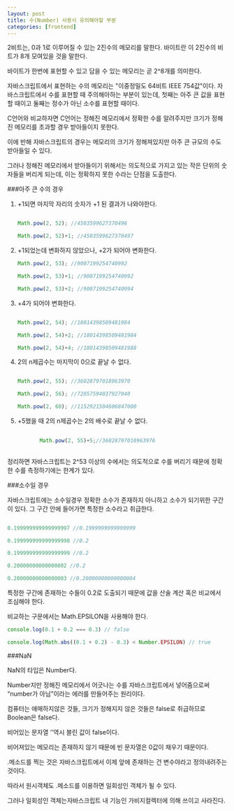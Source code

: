 ```yaml
---
layout: post
title: 수(Number) 사용시 유의해야할 부분
categories: [frontend]
---
```


2비트는, 0과 1로 이루어질 수 있는 2진수의 메모리를 말한다. 바이트란 이 2진수의 비트가 8개 모여있을 것을 말한다. 

바이트가 한번에 표현할 수 있고 담을 수 있는 메모리는 곧 2^8개를 의미한다. 

자바스크립트에서 표현하는 수의 메모리는 "이중정밀도 64비트 IEEE 754값"이다. 자바스크립트에서 수를 표현할 때 주의해아하는 부분이 있는데, 첫째는 아주 큰 값을 표현할 때이고 둘째는 정수가 아닌 소수를 표현할 때이다.

C언어와 비교하자면 C언어는 정해진 메모리에서 정확한 수를 알려주지만 크기가 정해진 메모리를 초과할 경우 받아들이지 못한다. 

이에 반해 자바스크립트의 경우는 메모리의 크기가 정해져있지만 아주 큰 규모의 수도 받아들일 수 있다. 

그러나 정해진 메모리에서 받아들이기 위해서는 의도적으로 가지고 있는 작은 단위의 숫자들을 버리게 되는데, 이는 정확하지 못한 수라는 단점을 도출한다.  

###아주 큰 수의 경우 

1. +1되면 마지막 자리의 숫자가 +1 된 결과가 나와야한다.

    ```js
    
    Math.pow(2, 52); //4503599627370496
    
    Math.pow(2, 52)+1; //4503599627370497
    
    ```

2. +1되었는데 변화하지 않았으나, +2가 되어야 변화한다.

    ```js
    Math.pow(2, 53); //9007199254740992
    
    Math.pow(2, 53)+1; //9007199254740992
    
    Math.pow(2, 53)+2; //9007199254740994
    
    ```
    
3. +4가 되어야 변화한다.
     
    ```js
    
    Math.pow(2, 54); //18014398509481984
    
    Math.pow(2, 54)+2; //18014398509481984
    
    Math.pow(2, 54)+4; //18014398509481988
    
    
    ```

4. 2의 n제곱수는 마지막이 0으로 끝날 수 없다.

    ```js
    
    Math.pow(2, 55); //36028797018963970
    
    Math.pow(2, 56); //72057594037927940
    
    Math.pow(2, 60); //1152921504606847000
    
    ```

5. +5했을 때 2의 n제곱수는 2의 배수로 끝날 수 없다.

    ```js
           
           Math.pow(2, 55)+5;//36028797018963976
           
   ```

정리하면 자바스크립트는 2^53 이상의 수에서는 의도적으로 수를 버리기 때문에 정확한 수를 측정하기에는 한계가 있다.

###소수일 경우

자바스크립트에는 소수일경우 정확한 소수가 존재하지 아니하고 소수가 되기위한 구간이 있다. 그 구간 안에 들어가면 특정한 소수라고 취급한다.

```js

0.199999999999999997 //0.1999999999999999

0.199999999999999998 //0.2

0.199999999999999999 //0.2

0.20000000000000002 //0.2

0.20000000000000003 //0.20000000000000004

```

특정한 구간에 존재하는 수들이 0.2로 도출되기 때문에 값을 산술 계산 혹은 비교에서 조심해야 한다.

비교하는 구문에서는 Math.EPSILON을 사용해야 한다.

```js
console.log(0.1 + 0.2 === 0.3) // false

console.log(Math.abs((0.1 + 0.2) - 0.3) < Number.EPSILON) // true

```
###NaN

 

NaN의 타입은 Number다. 

Number지만 정해진 메모리에서 어긋나는 수를 자바스크립트에서 넣어줌으로써 “number가 아님”이라는 에러를 만들어주는 원리이다. 

컴퓨터는 애매하지않은 것들, 크기가 정해지지 않은 것들은 false로 취급하므로 Boolean은 false다.

비어있는 문자열 ‘’역시 블린 값이 false이다. 

비어져있는 메모리는 존재하지 않기 때문에 빈 문자열은 0값이 채우기 때문이다.

.메소드를 찍는 것은 자바스크립트에서 이제 앞에 존재하는 건 변수야라고 정의내려주는 것이다.

따라서 원시객체도 .메소드를 이용하면 일회성인 객체가 될 수 있다. 

그러나 일회성인 객체는자바스크립트 내 기능인 가비지컬렉터에 의해 쓰이고 사라진다. 

 